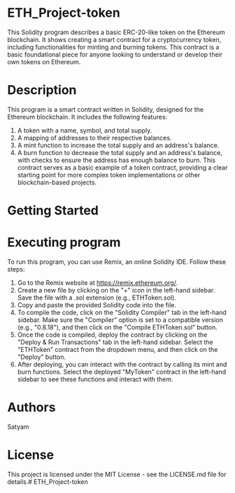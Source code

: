 # ETH_Project-token
This Solidity program describes a basic ERC-20-like token on the Ethereum blockchain. It shows creating a smart contract for a cryptocurrency token, including functionalities for minting and burning tokens. This contract is a basic foundational piece for anyone looking to understand or develop their own tokens on Ethereum.
# Description
This program is a smart contract written in Solidity, designed for the Ethereum blockchain. It includes the following features:

1. A token with a name, symbol, and total supply.
2. A mapping of addresses to their respective balances.
3. A mint function to increase the total supply and an address's balance.
4. A burn function to decrease the total supply and an address's balance, with checks to ensure the address has enough balance to burn.
This contract serves as a basic example of a token contract, providing a clear starting point for more complex token implementations or other blockchain-based projects.
# Getting Started
# Executing program
To run this program, you can use Remix, an online Solidity IDE. Follow these steps:

1. Go to the Remix website at https://remix.ethereum.org/.
2. Create a new file by clicking on the "+" icon in the left-hand sidebar. Save the file with a .sol extension (e.g., ETHToken.sol).
3. Copy and paste the provided Solidity code into the file.
4. To compile the code, click on the "Solidity Compiler" tab in the left-hand sidebar. Make sure the "Compiler" option is set to a compatible version (e.g., "0.8.18"), and then click on the "Compile ETHToken.sol" button.
5. Once the code is compiled, deploy the contract by clicking on the "Deploy & Run Transactions" tab in the left-hand sidebar. Select the "ETHToken" contract from the dropdown menu, and then click on the "Deploy" button.
6. After deploying, you can interact with the contract by calling its mint and burn functions. Select the deployed "MyToken" contract in the left-hand sidebar to see these functions and interact with them.
# Authors
Satyam
# License
This project is licensed under the MIT License - see the LICENSE.md file for details.# ETH_Project-token
